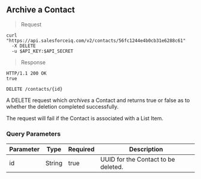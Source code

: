 ## Archive a Contact

> Request

```shell
curl "https://api.salesforceiq.com/v2/contacts/56fc1244e4b0cb31e6288c61"
  -X DELETE
  -u $API_KEY:$API_SECRET
```

> Response

```shell
HTTP/1.1 200 OK
true
```
`DELETE /contacts/{id}`

A DELETE request which *archives* a Contact and returns true or false as to whether the deletion completed successfully.

The request will fail if the Contact is associated with a List Item.

### Query Parameters
Parameter | Type | Required | Description
--------- | ---- | -------- | -----------
id | String | true | UUID for the Contact to be deleted.